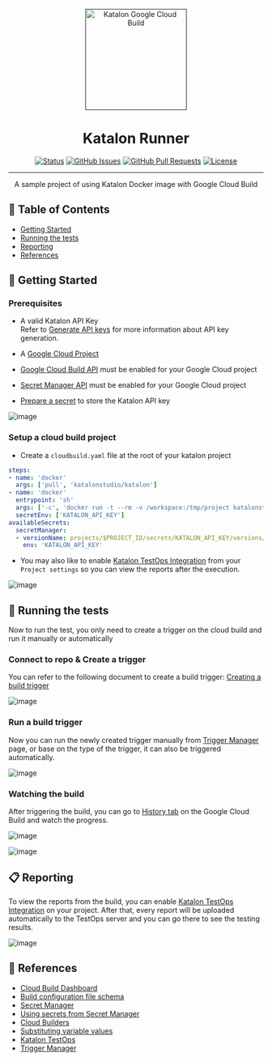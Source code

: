 <p align="center">
  <a href="" rel="noopener">
 <img width=auto height=200px src="https://avatars.githubusercontent.com/u/28861843?s=200&v=4" alt="Katalon Google Cloud Build"></a>
</p>

<h1 align="center">Katalon Runner</h1>

<div align="center">

[![Status](https://img.shields.io/badge/status-active-success.svg)]()
[![GitHub Issues](https://img.shields.io/github/issues/kylelobo/The-Documentation-Compendium.svg)](https://github.com/kylelobo/The-Documentation-Compendium/issues)
[![GitHub Pull Requests](https://img.shields.io/github/issues-pr/kylelobo/The-Documentation-Compendium.svg)](https://github.com/kylelobo/The-Documentation-Compendium/pulls)
[![License](https://img.shields.io/badge/license-MIT-blue.svg)](/LICENSE)

</div>

---

<p align="center"> A sample project of using Katalon Docker image with Google Cloud Build
    <br> 
</p>

## 📝 Table of Contents

- [Getting Started](#getting_started)
- [Running the tests](#tests)
- [Reporting](#reporting)
- [References](#references)

## 🏁 Getting Started <a name = "getting_started"></a>

### Prerequisites

* A valid Katalon API Key<br/>
  Refer to [Generate API keys][Generate_API_Key] for more information about API key generation.

* A [Google Cloud Project][Create_Google_Cloud_Project]

* [Google Cloud Build API][Enable_Cloud_Build_API] must be enabled for your Google Cloud project

* [Secret Manager API][Using_Secret_Manager] must be enabled for your Google Cloud project

* [Prepare a secret][Using_Secret_Manager] to store the Katalon API key

![image](https://user-images.githubusercontent.com/46991507/163971669-d94176c6-ece5-489d-b38b-2eb9e1bad36f.png)

### Setup a cloud build project

* Create a `cloudbuild.yaml` file at the root of your katalon project

```yaml
steps:
- name: 'docker'
  args: ['pull', 'katalonstudio/katalon']
- name: 'docker'
  entrypoint: 'sh'
  args: ['-c', 'docker run -t --rm -v /workspace:/tmp/project katalonstudio/katalon katalonc.sh -projectPath=/tmp/project -browserType="Chrome" -retry=0 -retryStrategy=immediately -testSuiteCollectionPath="Test Suites/Simple Test Suite Collection" --config -webui.autoUpdateDrivers=true -apiKey=$$KATALON_API_KEY']
  secretEnv: ['KATALON_API_KEY']
availableSecrets:
  secretManager:
  - versionName: projects/$PROJECT_ID/secrets/KATALON_API_KEY/versions/1
    env: 'KATALON_API_KEY'
```

* You may also like to enable [Katalon TestOps Integration][Katalon_Testops] from your `Project settings` so you can view the reports after the execution.

![image](https://user-images.githubusercontent.com/46991507/163970914-46bb4185-59c3-4fbb-b0bb-ad0b6c2f12ae.png)

## 🚀 Running the tests <a name = "tests"></a>

Now to run the test, you only need to create a trigger on the cloud build and run it manually or automatically 

### Connect to repo & Create a trigger

You can refer to the following document to create a build trigger: [Creating a build trigger][Create_A_Trigger]

![image](https://user-images.githubusercontent.com/46991507/163971267-969820fa-f077-4fad-8c3f-96b3f364c801.png)

### Run a build trigger

Now you can run the newly created trigger manually from [Trigger Manager][Trigger_Manager] page, or
base on the type of the trigger, it can also be triggered automatically.

![image](https://user-images.githubusercontent.com/46991507/163968161-67b440d6-a5a5-4cbd-b1c7-87bdc50af7ff.png)

### Watching the build

After triggering the build, you can go to [History tab][Cloud_Build_History] on the Google Cloud Build and watch the progress.

![image](https://user-images.githubusercontent.com/46991507/163977614-ec76b2eb-6f5c-479c-bdef-e1d7deb3e0b9.png)

![image](https://user-images.githubusercontent.com/46991507/163978194-1f876a3c-0b2b-416c-9ae3-5eda8c17cb9a.png)

## 📋 Reporting <a name="reporting"></a>

To view the reports from the build, you can enable [Katalon TestOps Integration][Katalon_Testops] on your project. After that, every report will be uploaded automatically to the TestOps server and you can go there to see the testing results.

![image](https://user-images.githubusercontent.com/46991507/163969648-cd08e919-7e52-4015-a53c-79e945a08a96.png)

## 🧐 References <a name = "references"></a>

* [Cloud Build Dashboard](https://console.cloud.google.com/cloud-build/dashboard)
* [Build configuration file schema](https://cloud.google.com/build/docs/build-config-file-schema)
* [Secret Manager][Secret_Manager]
* [Using secrets from Secret Manager][Using_Secret_Manager]
* [Cloud Builders](https://cloud.google.com/build/docs/cloud-builders)
* [Substituting variable values](https://cloud.google.com/build/docs/configuring-builds/substitute-variable-values)
* [Katalon TestOps][Katalon_Testops]
* [Trigger Manager][Trigger_Manager]

[Create_Google_Cloud_Project]: https://developers.google.com/workspace/guides/create-project
[Generate_API_Key]: https://docs.katalon.com/katalon-analytics/docs/ka-api-key.html#generate-a-katalon-api-key
[Secret_Manager]: https://console.cloud.google.com/security/secret-manager
[Using_Secret_Manager]: https://cloud.google.com/build/docs/securing-builds/use-secrets
[Enable_Cloud_Build_API]: https://cloud.google.com/build?hl=en
[Trigger_Manager]: https://console.cloud.google.com/cloud-build/triggers
[Create_A_Trigger]: https://cloud.google.com/build/docs/automating-builds/create-manage-triggers#build_trigger
[Katalon_Testops]: https://docs.katalon.com/katalon-studio/docs/testops-integration.html
[Cloud_Build_History]: https://console.cloud.google.com/cloud-build/builds
[market]: https://marketplace.visualstudio.com/manage/publishers/katalonstudioz
